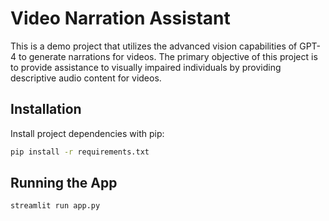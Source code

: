 # Video Narration Assistant

This is a demo project that utilizes the advanced vision capabilities of GPT-4 to generate narrations for videos. The primary objective of this project is to provide assistance to visually impaired individuals by providing descriptive audio content for videos.

## Installation 

Install project dependencies with pip:

```sh
pip install -r requirements.txt
```


## Running the App

```sh
streamlit run app.py
```
